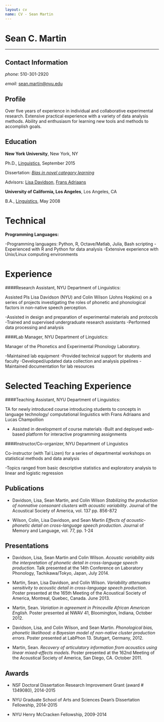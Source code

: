 ```yaml
---
layout: cv
name: CV - Sean Martin
---
```


# Sean C. Martin

-----------------------------------------

## Contact Information

*phone:* 510-301-2920

*email:* sean.martin@nyu.edu

## Profile


Over five years of experience in individual and collaborative
experimental research.
Extensive practical experience with a variety of data analysis methods.
Ability and enthusiasm for learning new tools and methods to accomplish
goals.

## Education

**New York University**, New York, NY

Ph.D., [Linguistics](http://linguistics.as.nyu.edu/), September 2015

Dissertation: [*Bias in novel category learning*](https://dl.dropboxusercontent.com/u/24464501/Martin_diss_DRAFT.pdf)

Advisors: [Lisa Davidson](https://wp.nyu.edu/lisa_davidson/), [Frans
Adriaans](https://files.nyu.edu/fa46/public/)

**University of California, Los Angeles**, Los Angeles, CA

B.A., [Linguistics](http://www.linguistics.ucla.edu/), May 2008

Technical
=========

**Programming Languages:**

-Programming languages: Python, R, Octave/Matlab, Julia, Bash scripting
-Experienced with R and Python for data analysis
-Extensive experience with Unix/Linux computing environments


Experience
=========

####Research Assistant, NYU Department of Linguistics:

Assisted PIs Lisa Davidson (NYU) and Colin Wilson (Johns Hopkins) on a series of projects investigating the roles of phonetic and phonological factors in non-native speech perception.

-Assisted in design and preparation of experimental materials and protocols
-Trained and supervised undergraduate research assistants
-Performed data processing and analysis

####Lab Manager, NYU Department of Linguistics:

Manager of the Phonetics and Experimental Phonology Laboratory.

-Maintained lab equipment
-Provided technical support for students and faculty
-Developed/updated data collection and analysis pipelines
-Maintained documentation for lab resources


Selected Teaching Experience
============================

####Teaching Assistant, NYU Department of Linguistics:

TA for newly introduced course introducing students to concepts in language technology/ computational linguistics with Frans Adriaans and Lucas Champollion

- Assisted in development of course materials
-Built and deployed web-based platform for interactive programming assignments

####Instructor/Co-organizer, NYU Department of Linguistics

Co-instructor (with Tal Lizen) for a series of departmental workshops on statistical methods and data analysis

-Topics ranged from basic descriptive statistics and exploratory analysis to linear and logistic regression


## Publications

- Davidson, Lisa, Sean Martin, and Colin Wilson *Stabilizing the
production of nonnative consonant clusters with acoustic variability*.
Journal of the Acoustical Society of America, vol. 137 pp. 856-872

- Wilson, Colin, Lisa Davidson, and Sean Martin *Effects of
acoustic-phonetic detail on cross-language speech production*.
Journal of Memory and Language, vol. 77, pp. 1-24

## Presentations

- Davidson, Lisa, Sean Martin and Colin Wilson. *Acoustic variability aids
  the interpretation of phonetic detail in cross-language speech
  production*.
  Talk presented at the 14th Conference on Laboratory Phonology,
  Tachikawa/Tokyo, Japan, July 2014.

- Martin, Sean, Lisa Davidson, and Colin Wilson. *Variability attenuates
  sensitivity to acoustic detail in cross-language speech production*.
  Poster presented at the 165th Meeting of the Acoustical Society of
  America, Montreal, Quebec, Canada. June 2013.

- Martin, Sean. *Variation in agreement in Princeville African American
  English*.
  Poster presented at NWAV 41, Bloomington, Indiana, October 2012.

- Davidson, Lisa, and Colin Wilson, and Sean Martin. *Phonological bias,
  phonetic likelihood: a Bayesian model of non-native cluster production
  errors*.
  Poster presented at LabPhon 13. Stutgart, Germany, 2012.

- Martin, Sean. *Recovery of articulatory information from acoustics using
  linear mixed-effects models*.
  Poster presented at the 162nd Meeting of the Acoustical Society of
  America, San Diego, CA. October 2011.

## Awards

-   NSF Doctoral Dissertation Research Improvement Grant (award \#
    1349080), 2014-2015

-   NYU Graduate School of Arts and Sciences Dean’s Dissertation
    Fellowship, 2014-2015

-   NYU Henry McCracken Fellowship, 2009-2014

